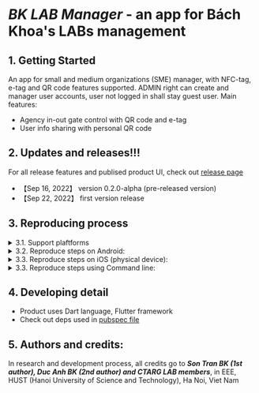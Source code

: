# ***BK LAB Manager*** - an app for Bách Khoa's LABs management

## 1. Getting Started
An app for small and medium organizations (SME) manager, with NFC-tag, e-tag and QR code features supported. ADMIN right can create and manager user accounts, user not logged in shall stay guest user. Main features:
- Agency in-out gate control with QR code and e-tag
- User info sharing with personal QR code
## 2. Updates and releases!!!
For all release features and publised product UI, check out [release page](https://github.com/SontranBK/nfc_mobile_app/releases)
* 【Sep 16, 2022】 version 0.2.0-alpha (pre-released version)
* 【Sep 22, 2022】 first version release
## 3. Reproducing process
<details>
<summary> 3.1. Support plaftforms</summary>

- We support iOS, Android, Windows mobile, tablet platform
- Tested on iphone XS Max, Redmi 9A and other iOS, Android devices.
</details>

<details>
<summary> 3.2. Reproduce steps on Android:</summary>

- Reproduce steps on physical devices: 
    1. Enable Developer Options on Android device setting (USB debug, install via USB). 
    2. Install Android Studio and plug your device into your computer.
    3. Open Android Studio and run app with Android Studio.
    4. If error return, run with following commands: flutter run --no-sound-null-safety
- Reproduce steps on virtual devices:
    1. Install Android Studio, create a virtual device on Android Studio
    2. Run app with Android Studio on virtual device
</details>

<details>
<summary> 3.3. Reproduce steps on iOS (physical device):</summary>

1. MacOS required, install XCode on MacOS device, connect your device to MacOS
2. In Terminal, navigate to this folder, type in:
```shell
open ios/Runner.xcworkspace
```
3. In XCode, "Product" -> "Build for" -> "Profiling"
4. In XCode, "Product" -> "Perform Actions" -> "Profile Without Building"
5. In iOS device, open Setting, "Trust this developer"
</details>

<details>
<summary>  3.3. Reproduce steps using Command line:</summary>

- You can also build apk and install app without using Android Studio, by using Terminal Command Line. 
- Command line for build Android apk:
```shell
flutter build apk --release --no-sound-null-safety
```
- Command line for build iOS:
```shell
flutter build ios --no-sound-null-safety                          
```
- Command line for run app on Android, iOS:
```shell
flutter run --no-sound-null-safety
```
</details>

## 4. Developing detail
- Product uses Dart language, Flutter framework
- Check out deps used in [pubspec file](pubspec.yaml)
## 5. Authors and credits:
In research and development process, all credits go to ***Son Tran BK (1st author), Duc Anh BK (2nd author) and CTARG LAB members***, in EEE, HUST (Hanoi University of Science and Technology), Ha Noi, Viet Nam

